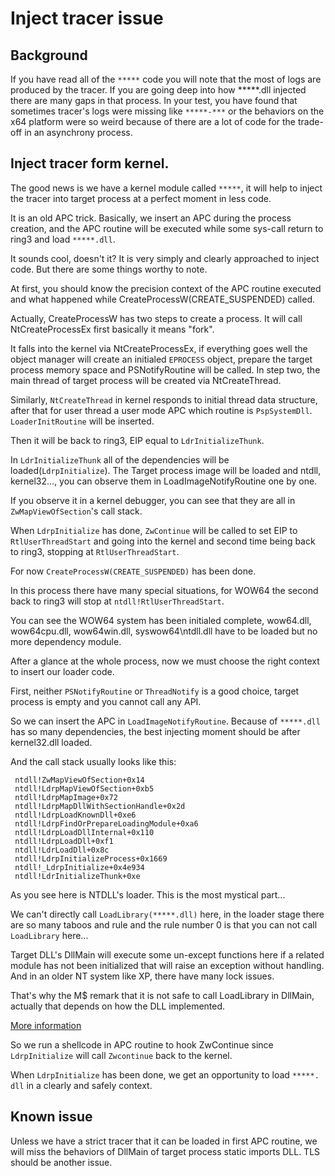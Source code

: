 # Inject tracer issue
## Background

If you have read all of the ```*****``` code you will note that the most of logs are produced by the tracer. If you are going deep into how *****.dll injected there are many gaps in that process.
In your test, you have found that sometimes tracer's logs were missing like ```*****-***``` or the behaviors on the x64 platform were so weird because of there are a lot of code for the trade-off in an asynchrony process.


## Inject tracer form kernel.

The good news is we have a kernel module called ```*****```, it will help to inject the tracer into target process at a perfect moment in less code.

It is an old APC trick. Basically, we insert an APC during the process creation, and the APC routine will be executed while some sys-call return to ring3 and load ```*****.dll```.

It sounds cool, doesn't it? It is very simply and clearly approached to inject code. But there are some things worthy to note.

At first, you should know the precision context of the APC routine executed and what happened while CreateProcessW(CREATE_SUSPENDED) called.

Actually, CreateProcessW has two steps to create a process. It will call NtCreateProcessEx first basically it means "fork".

It falls into the kernel via NtCreateProcessEx, if everything goes well the object manager will create an initialed  ```EPROCESS``` object, prepare the target process memory space and PSNotifyRoutine will be called.
In step two, the main thread of target process will be created via NtCreateThread. 

Similarly, ```NtCreateThread``` in kernel responds to initial thread data structure, after that for user thread a user mode APC which routine is ```PspSystemDll```. ```LoaderInitRoutine``` will be inserted.

Then it will be back to ring3, EIP equal to ```LdrInitializeThunk```.

In ```LdrInitializeThunk``` all of the dependencies will be loaded(```LdrpInitialize```). The Target process image will be loaded and ntdll, kernel32..., you can observe them in LoadImageNotifyRoutine one by one. 

If you observe it in a kernel debugger, you can see that they are all in ```ZwMapViewOfSection```'s call stack. 

When ```LdrpInitialize``` has done, ```ZwContinue``` will be called to set EIP to ```RtlUserThreadStart``` and going into the kernel and second time being back to ring3, stopping at ```RtlUserThreadStart```.

For now ```CreateProcessW(CREATE_SUSPENDED)``` has been done.

In this process there have many special situations, for WOW64 the second back to ring3 will stop at ```ntdll!RtlUserThreadStart```. 

You can see the WOW64 system has been initialed complete, wow64.dll, wow64cpu.dll, wow64win.dll, syswow64\ntdll.dll have to be loaded but no more dependency module.

After a glance at the whole process, now we must choose the right context to insert our loader code.

First, neither ```PSNotifyRoutine``` or ```ThreadNotify``` is a good choice, target process is empty and you cannot call any API.

So we can insert the APC in ```LoadImageNotifyRoutine```. Because of ```*****.dll``` has so many dependencies, the best injecting moment should be after kernel32.dll loaded.

And the call stack usually looks like this:
```
 ntdll!ZwMapViewOfSection+0x14
 ntdll!LdrpMapViewOfSection+0xb5
 ntdll!LdrpMapImage+0x72
 ntdll!LdrpMapDllWithSectionHandle+0x2d
 ntdll!LdrpLoadKnownDll+0xe6
 ntdll!LdrpFindOrPrepareLoadingModule+0xa6
 ntdll!LdrpLoadDllInternal+0x110
 ntdll!LdrpLoadDll+0xf1
 ntdll!LdrLoadDll+0x8c
 ntdll!LdrpInitializeProcess+0x1669
 ntdll!_LdrpInitialize+0x4e934
 ntdll!LdrInitializeThunk+0xe
```
As you see here is NTDLL's loader. This is the most mystical part...

We can't directly call ```LoadLibrary(*****.dll)``` here, in the loader stage there are so many taboos and rule and the rule number 0 is that you can not call ```LoadLibrary``` here...


Target DLL's DllMain will execute some un-except functions here if a related module has not been initialized that will raise an exception without handling. And in an older NT system like XP, there have many lock issues.

That's why the M$ remark that it is not safe to call LoadLibrary in DllMain, actually that depends on how the DLL implemented.

[More information](https://msdn.microsoft.com/en-us/library/windows/desktop/ms682583(v=vs.85).aspx)

So we run a shellcode in APC routine to hook ZwContinue since ```LdrpInitialize``` will call ```Zwcontinue``` back to the kernel.

When ```LdrpInitialize``` has been done, we get an opportunity to load ```*****. dll``` in a clearly and safely context.

## Known issue

Unless we have a strict tracer that it can be loaded in first APC routine, we will miss the behaviors of DllMain of target process static imports DLL.
TLS should be another issue.


